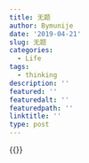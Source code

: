 ```yaml
---
title: 无题
author: Bymunije
date: '2019-04-21'
slug: 无题
categories:
  - Life
tags:
  - thinking
description: ''
featured: ''
featuredalt: ''
featuredpath: ''
linktitle: ''
type: post
---
```

{{<aplayer title="Stay With Me" author="朴灿烈&Punch" musicurl="/music/vedio/Stay With Me.mp3" lrcfile="/music/lrc/Stay With Me.lrc" coverimg="/music/cover/stay with me.jpg" hls_src="false" mini="true" fixed="false" themecolor="#b89a66">}}
